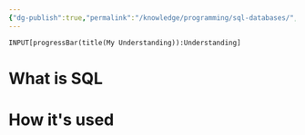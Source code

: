```yaml
---
{"dg-publish":true,"permalink":"/knowledge/programming/sql-databases/","tags":["programming","work/JBT/software"]}
---
```


```meta-bind
INPUT[progressBar(title(My Understanding)):Understanding]
```
# What is SQL

# How it's used 

